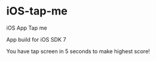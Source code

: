 iOS-tap-me
==========

iOS App Tap me

App build for iOS SDK 7

You have tap screen in 5 seconds to make highest score!
